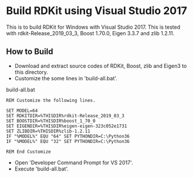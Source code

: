 # Build RDKit using Visual Studio 2017

This is to build RDKit for Windows with Visual Studio 2017. This is tested with rdkit-Release_2019_03_3, Boost 1.70.0, Eigen 3.3.7 and zlib 1.2.11.

## How to Build

- Download and extract source codes of RDKit, Boost, zlib and Eigen3 to this directory.
- Customize the some lines in 'build-all.bat'.

build-all.bat
```
REM Customize the following lines.

SET MODEL=64
SET RDKITDIR=%THISDIR%rdkit-Release_2019_03_3
SET BOOSTDIR=%THISDIR%boost_1_70_0
SET EIGENDIR=%THISDIR%eigen-eigen-323c052e1731
SET ZLIBDIR=%THISDIR%zlib-1.2.11
IF "%MODEL%" EQU "64" SET PYTHONDIR=C:\Python36
IF "%MODEL%" EQU "32" SET PYTHONDIR=C:\Python36

REM End Customize
```

- Open 'Developer Command Prompt for VS 2017'.
- Execute 'build-all.bat'.

